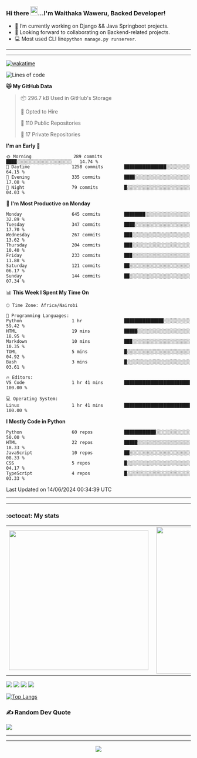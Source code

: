 ### Hi there <img src="https://user-images.githubusercontent.com/61727167/114547962-cecc6b80-9c67-11eb-9697-b1c5a8c8ff46.gif" height="25px" width="20px">...I'm Waithaka Waweru, Backed Developer!

- 🔭 I’m currently working on Django && Java Springboot projects.
- 👯 Looking forward to collaborating on Backend-related projects.
- :computer: Most used CLI line`python manage.py runserver`.
<!-- - ⚡ Fun fact: I play video games and I love watching Football *(Premier League)* && Formula 1 *(Redbull Racing)*.
 -->

<!--
- 🤔 I’m looking for help with Android Dev...
- 🌱 I’m currently learning [ReactJS](https://reactjs.org/).
-->

---
---
[![wakatime](https://wakatime.com/badge/user/bebc43a1-1078-45b8-b266-cd9a9119fb66.svg)](https://wakatime.com/@bebc43a1-1078-45b8-b266-cd9a9119fb66)
<!--START_SECTION:waka-->
![Lines of code](https://img.shields.io/badge/From%20Hello%20World%20I%27ve%20Written-6.0%20million%20lines%20of%20code-blue)

**🐱 My GitHub Data** 

> 📦 296.7 kB Used in GitHub's Storage 
 > 
> 💼 Opted to Hire
 > 
> 📜 110 Public Repositories 
 > 
> 🔑 17 Private Repositories 
 > 
**I'm an Early 🐤** 

```text
🌞 Morning                289 commits         ████░░░░░░░░░░░░░░░░░░░░░   14.74 % 
🌆 Daytime                1258 commits        ████████████████░░░░░░░░░   64.15 % 
🌃 Evening                335 commits         ████░░░░░░░░░░░░░░░░░░░░░   17.08 % 
🌙 Night                  79 commits          █░░░░░░░░░░░░░░░░░░░░░░░░   04.03 % 
```
📅 **I'm Most Productive on Monday** 

```text
Monday                   645 commits         ████████░░░░░░░░░░░░░░░░░   32.89 % 
Tuesday                  347 commits         ████░░░░░░░░░░░░░░░░░░░░░   17.70 % 
Wednesday                267 commits         ███░░░░░░░░░░░░░░░░░░░░░░   13.62 % 
Thursday                 204 commits         ███░░░░░░░░░░░░░░░░░░░░░░   10.40 % 
Friday                   233 commits         ███░░░░░░░░░░░░░░░░░░░░░░   11.88 % 
Saturday                 121 commits         ██░░░░░░░░░░░░░░░░░░░░░░░   06.17 % 
Sunday                   144 commits         ██░░░░░░░░░░░░░░░░░░░░░░░   07.34 % 
```


📊 **This Week I Spent My Time On** 

```text
🕑︎ Time Zone: Africa/Nairobi

💬 Programming Languages: 
Python                   1 hr                ███████████████░░░░░░░░░░   59.42 % 
HTML                     19 mins             █████░░░░░░░░░░░░░░░░░░░░   18.95 % 
Markdown                 10 mins             ███░░░░░░░░░░░░░░░░░░░░░░   10.35 % 
TOML                     5 mins              █░░░░░░░░░░░░░░░░░░░░░░░░   04.92 % 
Bash                     3 mins              █░░░░░░░░░░░░░░░░░░░░░░░░   03.61 % 

🔥 Editors: 
VS Code                  1 hr 41 mins        █████████████████████████   100.00 % 

💻 Operating System: 
Linux                    1 hr 41 mins        █████████████████████████   100.00 % 
```

**I Mostly Code in Python** 

```text
Python                   60 repos            ████████████░░░░░░░░░░░░░   50.00 % 
HTML                     22 repos            █████░░░░░░░░░░░░░░░░░░░░   18.33 % 
JavaScript               10 repos            ██░░░░░░░░░░░░░░░░░░░░░░░   08.33 % 
CSS                      5 repos             █░░░░░░░░░░░░░░░░░░░░░░░░   04.17 % 
TypeScript               4 repos             █░░░░░░░░░░░░░░░░░░░░░░░░   03.33 % 
```




 Last Updated on 14/06/2024 00:34:39 UTC
<!--END_SECTION:waka-->


<!--
### Connect With Me:


<a href="https://twitter.com/itsweshy" target="_blank">
<img src=https://img.shields.io/badge/twitter-%2300acee.svg?&style=for-the-badge&logo=twitter&logoColor=white alt=twitter style="margin-bottom: 5px;" />
</a>
<a href="https://dev.to/itsweshy" target="_blank">
<img src=https://img.shields.io/badge/dev.to-%2308090A.svg?&style=for-the-badge&logo=dev.to&logoColor=white alt=devto style="margin-bottom: 5px;" />
</a>
<a href="https://linkedin.com/in/waithaka-waweru" target="_blank">
<img src=https://img.shields.io/badge/linkedin-%231E77B5.svg?&style=for-the-badge&logo=linkedin&logoColor=white alt=linkedin style="margin-bottom: 5px;" />
</a> 
-->

---
---

<!-- ## My Github Stats -->
<!-- <img src="https://github-readme-stats.vercel.app/api?username=weshy007&&show_icons=true&count_private=true&theme=radical"/><img src="https://github-readme-streak-stats.herokuapp.com/?user=weshy007&theme=radical"/>

<div align="center">
<img src="https://komarev.com/ghpvc/?username=weshy007&&style=flat-square" align="center" />
</div>  -->

### :octocat: My stats
  <table>
  <tr>
      <td><img width="380px" align="left" src="https://github-readme-stats.vercel.app/api?username=weshy007&show_icons=true&count_private=true&include_all_commits=true&theme=tokyonight"/></td>
    <td><img width="400px" align="right" src="https://github-readme-streak-stats.herokuapp.com/?user=weshy007&show_icons=true&locale=en&layout=compact&theme=tokyonight"/></td>
  
  </tr>   
</table>

![](https://raw.githubusercontent.com/weshy007/github-stats/master/generated/overview.svg#gh-dark-mode-only)
![](https://raw.githubusercontent.com/weshy007/github-stats/master/generated/overview.svg#gh-light-mode-only)
![](https://raw.githubusercontent.com/weshy007/github-stats/master/generated/languages.svg#gh-dark-mode-only)
![](https://raw.githubusercontent.com/weshy007/github-stats/master/generated/languages.svg#gh-light-mode-only)

  
[![Top Langs](https://github-readme-stats.vercel.app/api/top-langs/?username=weshy007&layout=compact&theme=tokyonight&langs_count=10)](https://github.com/weshy007/github-readme-stats)


### ✍️ Random Dev Quote
![](https://quotes-github-readme.vercel.app/api?type=horizontal&theme=tokyonight&layout=compact)

---
---

<!-- <a href="https://github.com/weshy007/github-readme-activity-graph"><img alt="Activity graph" width = "900" height = "300" src="https://activity-graph.herokuapp.com/graph?username=weshy007&bg_color=1F222E&theme=material-palenight&line=D9E650&point=FFFFFF&hide_border=true" align = "left" />
</a> -->

<div align="center">
<img src="https://komarev.com/ghpvc/?username=weshy007&&style=flat-square" align="center" />
</div> 
